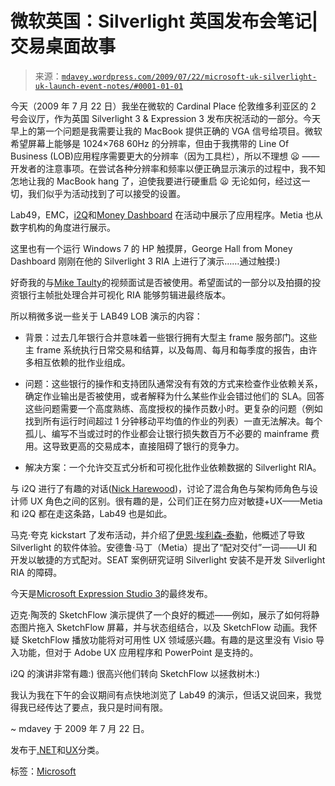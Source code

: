 <!--yml

分类：未分类

日期：2024-05-18 06:18:57

-->

# 微软英国：Silverlight 英国发布会笔记|交易桌面故事

> 来源：[`mdavey.wordpress.com/2009/07/22/microsoft-uk-silverlight-uk-launch-event-notes/#0001-01-01`](https://mdavey.wordpress.com/2009/07/22/microsoft-uk-silverlight-uk-launch-event-notes/#0001-01-01)

今天（2009 年 7 月 22 日）我坐在微软的 Cardinal Place 伦敦维多利亚区的 2 号会议厅，作为英国 Silverlight 3 & Expression 3 发布庆祝活动的一部分。今天早上的第一个问题是我需要让我的 MacBook 提供正确的 VGA 信号给项目。微软希望屏幕上能够是 1024×768 60Hz 的分辨率，但由于我携带的 Line Of Business (LOB)应用程序需要更大的分辨率（因为工具栏），所以不理想 😦 ——开发者的注意事项。在尝试各种分辨率和频率以便正确显示演示的过程中，我不知怎地让我的 MacBook hang 了，迫使我要进行硬重启 😦 无论如何，经过这一切，我们似乎为活动找到了可以接受的设置。

Lab49，EMC，[i2Q](http://www.i2q.co.uk/default.asp)和[Money Dashboard](http://www.moneydashboard.com/) 在活动中展示了应用程序。Metia 也从数字机构的角度进行展示。

这里也有一个运行 Windows 7 的 HP 触摸屏，George Hall from Money Dashboard 刚刚在他的 Silverlight 3 RIA 上进行了演示……通过触摸:)

好奇我的与[Mike Taulty](http://mtaulty.com/communityserver/blogs/mike_taultys_blog/default.aspx)的视频面试是否被使用。希望面试的一部分以及拍摄的投资银行主帧批处理合并可视化 RIA 能够剪辑进最终版本。

所以稍微多说一些关于 LAB49 LOB 演示的内容：

+   背景：过去几年银行合并意味着一些银行拥有大型主 frame 服务部门。这些主 frame 系统执行日常交易和结算，以及每周、每月和每季度的报告，由许多相互依赖的批作业组成。

+   问题：这些银行的操作和支持团队通常没有有效的方式来检查作业依赖关系，确定作业输出是否被使用，或者解释为什么某些作业会错过他们的 SLA。回答这些问题需要一个高度熟练、高度授权的操作员数小时。更复杂的问题（例如找到所有运行时间超过 1 分钟移动平均值的作业的列表）一直无法解决。每个孤儿、编写不当或过时的作业都会让银行损失数百万不必要的 mainframe 费用。这导致更高的交易成本，直接阻碍了银行的竞争力。

+   解决方案：一个允许交互式分析和可视化批作业依赖数据的 Silverlight RIA。

与 i2Q 进行了有趣的对话([Nick Harewood](http://www.youtube.com/watch?v=chi8r38-yiU))，讨论了混合角色与架构师角色与设计师 UX 角色之间的区别。很有趣的是，公司们正在努力应对敏捷+UX——Metia 和 i2Q 都在走这条路，Lab49 也是如此。

马克·夸克 kickstart 了发布活动，并介绍了[伊恩·埃利森-泰勒](http://www.microspotting.com/2007/12/ian-ellison-taylor-microsoft#referrer)，他概述了导致 Silverlight 的软件体验。安德鲁·马丁（Metia）提出了“配对交付”一词——UI 和开发以敏捷的方式配对。SEAT 案例研究证明 Silverlight 安装不是开发 Silverlight RIA 的障碍。

今天是[Microsoft Expression Studio 3](http://www.microsoft.com/downloads/details.aspx?FamilyID=e82db5e2-7106-419e-80b0-65cce89f06bb&displaylang=en)的最终发布。

迈克·陶茨的 SketchFlow 演示提供了一个良好的概述——例如，展示了如何将静态图片拖入 SketchFlow 屏幕，并与状态组结合，以及 SketchFlow 动画。我怀疑 SketchFlow 播放功能将对可用性 UX 领域感兴趣。有趣的是这里没有 Visio 导入功能，但对于 Adobe UX 应用程序和 PowerPoint 是支持的。

i2Q 的演讲非常有趣:) 很高兴他们转向 SketchFlow 以拯救树木:)

我认为我在下午的会议期间有点快地浏览了 Lab49 的演示，但话又说回来，我觉得我已经传达了要点，我只是时间有限。

~ mdavey 于 2009 年 7 月 22 日。

发布于[.NET](https://mdavey.wordpress.com/category/languages/net/)和[UX](https://mdavey.wordpress.com/category/ux/)分类。

标签：[Microsoft](https://mdavey.wordpress.com/tag/microsoft/)
